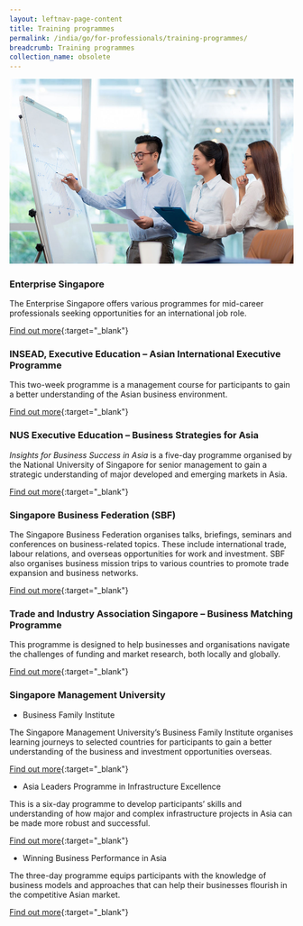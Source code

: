 ```yaml
---
layout: leftnav-page-content
title: Training programmes
permalink: /india/go/for-professionals/training-programmes/
breadcrumb: Training programmes
collection_name: obsolete
---
```


<img src="\images\asean-professionals\training-programmes.jpg" alt="training programmes banner" style="width:800px;" />

### **Enterprise Singapore**

The Enterprise Singapore offers various programmes for mid-career professionals seeking opportunities for an international job role.

[Find out more](https://ie.enterprisesg.gov.sg/Venture-Overseas/Talent-Development/Mid-Career-Professional-Executives){:target="_blank"}

 

### **INSEAD, Executive Education – Asian International Executive Programme**

This two-week programme is a management course for participants to gain a better understanding of the Asian business environment.

[Find out more](https://www.insead.edu/executive-education/general-management/asian-international-executive-programme){:target="_blank"}

 

### **NUS Executive Education – Business Strategies for Asia**

*Insights for Business Success in Asia* is a five-day programme organised by the National University of Singapore for senior management to gain a strategic understanding of major developed and emerging markets in Asia.

[Find out more](http://executive-education.nus.edu/programmes/11-business-strategies-asia){:target="_blank"}

 

### **Singapore Business Federation (SBF)**

The Singapore Business Federation organises talks, briefings, seminars and conferences on business-related topics. These include international trade, labour relations, and overseas opportunities for work and investment. SBF also organises business mission trips to various countries to promote trade expansion and business networks.

[Find out more](https://login.sbf.org.sg/sbf/Portal/Search?SearchTerms=india){:target="_blank"}

 

### **Trade and Industry Association Singapore – Business Matching Programme**

This programme is designed to help businesses and organisations navigate the challenges of funding and market research, both locally and globally.

[Find out more](http://www.tias.org.sg/BusinessMatchingProgram.php){:target="_blank"}

 

### **Singapore Management University**

- Business Family Institute

The Singapore Management University’s Business Family Institute organises learning journeys to selected countries for participants to gain a better understanding of the business and investment opportunities overseas.

[Find out more](https://bfi.smu.edu.sg/events/learning-journeys){:target="_blank"}

- Asia Leaders Programme in Infrastructure Excellence

This is a six-day programme to develop participants’ skills and understanding of how major and complex infrastructure projects in Asia can be made more robust and successful.

[Find out more](https://exd.smu.edu.sg/public-programmes/asia-leaders-programme-infrastructure-excellence-alpine){:target="_blank"}

- Winning Business Performance in Asia

The three-day programme equips participants with the knowledge of business models and approaches that can help their businesses flourish in the competitive Asian market.

[Find out more](https://exd.smu.edu.sg/public-programmes/winning-business-performance-asia){:target="_blank"}

